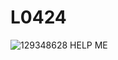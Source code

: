 # L0424
![129348628](https://user-images.githubusercontent.com/129348628/233874363-787285be-8db7-4e3c-8e45-271feb17bd1e.jpg)
HELP ME
